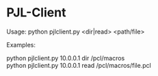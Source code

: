 # PJL-Client

Usage: python pjlclient.py <IP> <dir|read> <path/file>

Examples:

python pjlclient.py 10.0.0.1 dir /pcl/macros<br>
python pjlclient.py 10.0.0.1 read /pcl/macros/file.pcl
